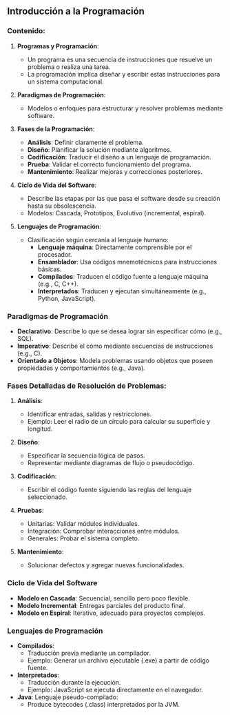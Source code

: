 ## Introducción a la Programación

### Contenido:
1. **Programas y Programación**:
   - Un programa es una secuencia de instrucciones que resuelve un problema o realiza una tarea.
   - La programación implica diseñar y escribir estas instrucciones para un sistema computacional.

2. **Paradigmas de Programación**:
   - Modelos o enfoques para estructurar y resolver problemas mediante software.

3. **Fases de la Programación**:
   - **Análisis**: Definir claramente el problema.
   - **Diseño**: Planificar la solución mediante algoritmos.
   - **Codificación**: Traducir el diseño a un lenguaje de programación.
   - **Prueba**: Validar el correcto funcionamiento del programa.
   - **Mantenimiento**: Realizar mejoras y correcciones posteriores.

4. **Ciclo de Vida del Software**:
   - Describe las etapas por las que pasa el software desde su creación hasta su obsolescencia.
   - Modelos: Cascada, Prototipos, Evolutivo (incremental, espiral).

5. **Lenguajes de Programación**:
   - Clasificación según cercanía al lenguaje humano:
     - **Lenguaje máquina**: Directamente comprensible por el procesador.
     - **Ensamblador**: Usa códigos mnemotécnicos para instrucciones básicas.
     - **Compilados**: Traducen el código fuente a lenguaje máquina (e.g., C, C++).
     - **Interpretados**: Traducen y ejecutan simultáneamente (e.g., Python, JavaScript).

### Paradigmas de Programación
- **Declarativo**: Describe lo que se desea lograr sin especificar cómo (e.g., SQL).
- **Imperativo**: Describe el cómo mediante secuencias de instrucciones (e.g., C).
- **Orientado a Objetos**: Modela problemas usando objetos que poseen propiedades y comportamientos (e.g., Java).

### Fases Detalladas de Resolución de Problemas:
1. **Análisis**:
   - Identificar entradas, salidas y restricciones.
   - Ejemplo: Leer el radio de un círculo para calcular su superficie y longitud.

2. **Diseño**:
   - Especificar la secuencia lógica de pasos.
   - Representar mediante diagramas de flujo o pseudocódigo.

3. **Codificación**:
   - Escribir el código fuente siguiendo las reglas del lenguaje seleccionado.

4. **Pruebas**:
   - Unitarias: Validar módulos individuales.
   - Integración: Comprobar interacciones entre módulos.
   - Generales: Probar el sistema completo.

5. **Mantenimiento**:
   - Solucionar defectos y agregar nuevas funcionalidades.

### Ciclo de Vida del Software
- **Modelo en Cascada**: Secuencial, sencillo pero poco flexible.
- **Modelo Incremental**: Entregas parciales del producto final.
- **Modelo en Espiral**: Iterativo, adecuado para proyectos complejos.

### Lenguajes de Programación
- **Compilados**:
   - Traducción previa mediante un compilador.
   - Ejemplo: Generar un archivo ejecutable (.exe) a partir de código fuente.
- **Interpretados**:
   - Traducción durante la ejecución.
   - Ejemplo: JavaScript se ejecuta directamente en el navegador.
- **Java**: Lenguaje pseudo-compilado:
   - Produce bytecodes (.class) interpretados por la JVM.
